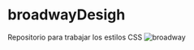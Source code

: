 # broadwayDesigh
﻿Repositorio para trabajar los estilos CSS
 ![broadway](https://github.com/anamariamad/broadwayDesigh/assets/134279099/4cb132f8-f743-4af8-8058-4210eaed073f)

